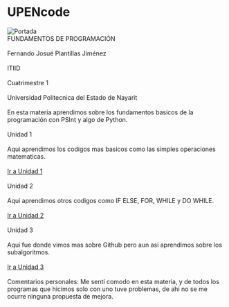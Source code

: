 # UPENcode
![Portada](https://www.itmastersmag.com/wp-content/uploads/2021/01/shutterstock_1078387013-scaled.jpg)<br/>
FUNDAMENTOS DE PROGRAMACIÓN<br/><br/>
Fernando Josué Plantillas Jiménez<br/><br/>
ITIID<br/><br/>
Cuatrimestre 1<br/><br/>
Universidad Politecnica del Estado de Nayarit<br/><br/>
En esta materia aprendimos sobre los fundamentos basicos de la programación con PSInt y algo de Python.<br/><br/>
Unidad 1<br/><br/>
Aqui aprendimos los codigos mas basicos como las simples operaciones matematicas.<br/><br/>
[Ir a Unidad 1](https://github.com/Fernando21302/UPENcode/tree/main/U1)<br/><br/>
Unidad 2<br/><br/>
Aqui aprendimos otros codigos como IF ELSE, FOR, WHILE y DO WHILE.<br/><br/>
[Ir a Unidad 2](https://github.com/Fernando21302/UPENcode/tree/main/U2)<br/><br/>
Unidad 3<br/><br/>
Aqui fue donde vimos mas sobre Github pero aun asi aprendimos sobre los subalgoritmos.<br/><br/>
[Ir a Unidad 3](https://github.com/Fernando21302/UPENcode/tree/main/U3)<br/><br/>
Comentarios personales: Me sentí comodo en esta materia, y de todos los programas que hicimos solo con uno tuve problemas, de ahi no se me ocurre ninguna propuesta de mejora.
